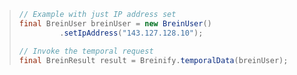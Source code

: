 > ```java
> // Example with just IP address set
> final BreinUser breinUser = new BreinUser()
>          .setIpAddress("143.127.128.10");
> 
> // Invoke the temporal request 
> final BreinResult result = Breinify.temporalData(breinUser);
> ```
